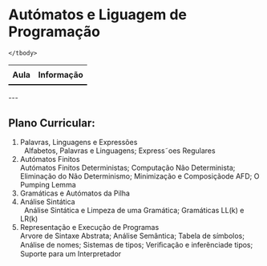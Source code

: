 <meta charset="utf8">
<style>
    li,p{
        padding: 0%;
        margin:0%;
    }
    th{
    border-bottom: 2pt solid black;
    height: 40px;
}
tr{
    height: 40px;
}
.link:hover,
.row:hover{
    background-color:#c2c0c0 !important; 
}

table{
    border-collapse: collapse;
    margin-left: 5vw;
    width: 90vw
}

tr:nth-child(even) {
    background-color: #e5e5e5;
    -webkit-column-break-after: 0px;
}
</style>
<script src="aux.js" ></script>
<h1>Autómatos e Liguagem de Programação</h1>
<table>
    <thead>
        <tr>
            <th>Aula</th>
            <th colspan="2">Informação</th>
        </tr>
    </thead>
    <tbody id="inf" >

    </tbody>

</table>
<script>doTable()</script>
---  

<h2>Plano Curricular:</h2>  
<div>
<ol>
    <li> Palavras, Linguagens e Expressões</li>
    <p>&nbsp;&nbsp;Alfabetos, Palavras e Linguagens; Express˜oes Regulares</p>
    <li>Autómatos Finitos</li>
    <p>Autómatos Finitos Deterministas; Computação Não Determinista; Eliminação do Não Determinismo; Minimização e Composiçãode AFD; O Pumping Lemma</p>
    <li>Gramáticas e Autómatos da Pilha</li>
    <li>Análise Sintática</li>
    <p>&nbsp;&nbsp;Análise Sintática e Limpeza de uma Gramática; Gramáticas LL(k) e LR(k)</p>
    <li>Representação e Execução de Programas</li>
    <p>Arvore de Sintaxe Abstrata; Análise Semântica; Tabela de símbolos; Análise de nomes; Sistemas de tipos; Veriﬁcação e inferẽnciade tipos; Suporte para um Interpretador</p>
</ol>
 
</div>
